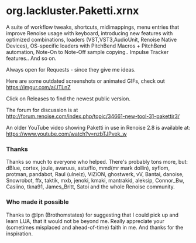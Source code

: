 # org.lackluster.Paketti.xrnx
A suite of workflow tweaks, shortcuts, midimappings, menu entries that improve Renoise usage with keyboard, introducing new features with optimized combinations, loaders (VST,VST3,AudioUnit, Renoise Native Devices), OS-specific loaders with PitchBend Macros + PitchBend automation, Note-On to Note-Off sample copying.. Impulse Tracker features.. And so on.

Always open for Requests - since they give me ideas.

Here are some outdated screenshots or animated GIFs, check out https://imgur.com/a/JTLnZ

Click on Releases to find the newest public version.

The forum for discussion is at http://forum.renoise.com/index.php/topic/34661-new-tool-31-pakettir3/

An older YouTube video showing Paketti in use in Renoise 2.8 is available at:
https://www.youtube.com/watch?v=nzbTJPvek_w

### Thanks

Thanks so much to everyone who helped. There's probably tons more, but: 
dBlue, cortex, joule, avaruus, astu/flo, mmd(mr mark dollin), syflom, protman, pandabot, Raul (ulneiz), ViZiON, ghostwerk, vV, Bantai, danoise, Snowrobot, ffx, taktik, mxb, jenoki, kmaki, mantrakid, aleksip, Connor_Bw, Casiino, tkna91, James_Britt, Satoi and the whole Renoise community.

### Who made it possible

Thanks to @lpn (Brothomstates) for suggesting that I could pick up and learn LUA, that it would not be beyond me. Really appreciate
your (sometimes misplaced and ahead-of-time) faith in me. And thanks for the inspiration.
